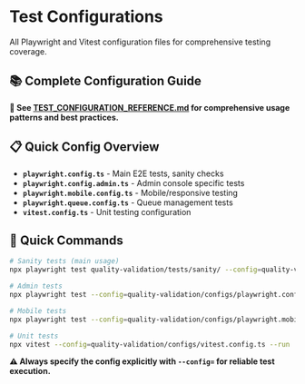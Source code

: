# Test Configurations

All Playwright and Vitest configuration files for comprehensive testing coverage.

## 📚 Complete Configuration Guide

**📖 See [TEST_CONFIGURATION_REFERENCE.md](./TEST_CONFIGURATION_REFERENCE.md) for comprehensive usage patterns and best practices.**

## 📋 Quick Config Overview

- **`playwright.config.ts`** - Main E2E tests, sanity checks
- **`playwright.config.admin.ts`** - Admin console specific tests  
- **`playwright.mobile.config.ts`** - Mobile/responsive testing
- **`playwright.queue.config.ts`** - Queue management tests
- **`vitest.config.ts`** - Unit testing configuration

## 🚀 Quick Commands

```bash
# Sanity tests (main usage)
npx playwright test quality-validation/tests/sanity/ --config=quality-validation/configs/playwright.config.ts --reporter=list

# Admin tests
npx playwright test --config=quality-validation/configs/playwright.config.admin.ts --reporter=list --headed

# Mobile tests  
npx playwright test --config=quality-validation/configs/playwright.mobile.config.ts --reporter=list

# Unit tests
npx vitest --config=quality-validation/configs/vitest.config.ts --run
```

**⚠️ Always specify the config explicitly with `--config=` for reliable test execution.**